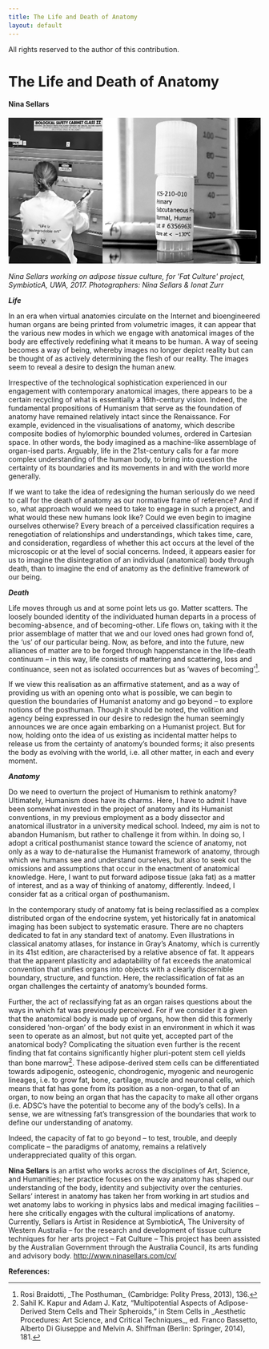 ```yaml
---
title: The Life and Death of Anatomy
layout: default
---
```


All rights reserved to the author of this contribution.

# The Life and Death of Anatomy

#### Nina Sellars

![Image](Images/25_LifeDeathAnatomy.jpg)

_Nina Sellars working on adipose tissue culture, for 'Fat Culture' project, SymbioticA, UWA, 2017.
Photographers: Nina Sellars & Ionat Zurr_


**_Life_**

In an era when virtual anatomies circulate on the Internet and bioengineered human organs are being printed from volumetric images, it can appear that the various new modes in which we engage with anatomical images of the body are effectively redefining what it means to be human. A way of seeing becomes a way of being, whereby images no longer depict reality but can be thought of as actively determining the flesh of our reality. The images seem to reveal a desire to design the human anew. 

Irrespective of the technological sophistication experienced in our engagement with contemporary anatomical images, there appears to be a certain recycling of what is essentially a 16th-century vision. Indeed, the fundamental propositions of Humanism that serve as the foundation of anatomy have remained relatively intact since the Renaissance.  For example, evidenced in the visualisations of anatomy, which describe composite bodies of hylomorphic bounded volumes, ordered in Cartesian space. In other words, the body imagined as a machine-like assemblage of organ-ised parts. Arguably, life in the 21st-century calls for a far more complex understanding of the human body, to bring into question the certainty of its boundaries and its movements in and with the world more generally.

If we want to take the idea of redesigning the human seriously do we need to call for the death of anatomy as our normative frame of reference? And if so, what approach would we need to take to engage in such a project, and what would these new humans look like? Could we even begin to imagine ourselves otherwise? Every breach of a perceived classification requires a renegotiation of relationships and understandings, which takes time, care, and consideration, regardless of whether this act occurs at the level of the microscopic or at the level of social concerns. Indeed, it appears easier for us to imagine the disintegration of an individual (anatomical) body through death, than to imagine the end of anatomy as the definitive framework of our being. 

**_Death_**

Life moves through us and at some point lets us go. Matter scatters. The loosely bounded identity of the individuated human departs in a process of becoming-absence, and of becoming-other. Life flows on, taking with it the prior assemblage of matter that we and our loved ones had grown fond of, the ‘us’ of our particular being. Now, as before, and into the future, new alliances of matter are to be forged through happenstance in the life-death continuum – in this way, life consists of mattering and scattering, loss and continuance, seen not as isolated occurrences but as ‘waves of becoming’[<sup>1</sup>](#fn1)<a id="fnref1"></a>. 

If we view this realisation as an affirmative statement, and as a way of providing us with an opening onto what is possible, we can begin to question the boundaries of Humanist anatomy and go beyond – to explore notions of the posthuman. Though it should be noted, the volition and agency being expressed in our desire to redesign the human seemingly announces we are once again embarking on a Humanist project. But for now, holding onto the idea of us existing as incidental matter helps to release us from the certainty of anatomy’s bounded forms; it also presents the body as evolving with the world, i.e. all other matter, in each and every moment. 

**_Anatomy_**

Do we need to overturn the project of Humanism to rethink anatomy? Ultimately, Humanism does have its charms. Here, I have to admit I have been somewhat invested in the project of anatomy and its Humanist conventions, in my previous employment as a body dissector and anatomical illustrator in a university medical school. Indeed, my aim is not to abandon Humanism, but rather to challenge it from within. In doing so, I adopt a critical posthumanist stance toward the science of anatomy, not only as a way to de-naturalise the Humanist framework of anatomy, through which we humans see and understand ourselves, but also to seek out the omissions and assumptions that occur in the enactment of anatomical knowledge. Here, I want to put forward adipose tissue (aka fat) as a matter of interest, and as a way of thinking of anatomy, differently. Indeed, I consider fat as a critical organ of posthumanism.  

In the contemporary study of anatomy fat is being reclassified as a complex distributed organ of the endocrine system, yet historically fat in anatomical imaging has been subject to systematic erasure. There are no chapters dedicated to fat in any standard text of anatomy. Even illustrations in classical anatomy atlases, for instance in Gray’s Anatomy, which is currently in its 41st edition, are characterised by a relative absence of fat. It appears that the apparent plasticity and adaptability of fat exceeds the anatomical convention that unifies organs into objects with a clearly discernible boundary, structure, and function. Here, the reclassification of fat as an organ challenges the certainty of anatomy’s bounded forms. 

Further, the act of reclassifying fat as an organ raises questions about the ways in which fat was previously perceived. For if we consider it a given that the anatomical body is made up of organs, how then did this formerly considered ‘non-organ’ of the body exist in an environment in which it was seen to operate as an almost, but not quite yet, accepted part of the anatomical body? Complicating the situation even further is the recent finding that fat contains significantly higher pluri-potent stem cell yields than bone marrow[<sup>2</sup>](#fn2)<a id="fnref2"></a>. These adipose-derived stem cells can be differentiated towards adipogenic, osteogenic, chondrogenic, myogenic and neurogenic lineages, i.e. to grow fat, bone, cartilage, muscle and neuronal cells, which means that fat has gone from its position as a non-organ, to that of an organ, to now being an organ that has the capacity to make all other organs (i.e. ADSC’s have the potential to become any of the body’s cells). In a sense, we are witnessing fat’s transgression of the boundaries that work to define our understanding of anatomy.

Indeed, the capacity of fat to go beyond – to test, trouble, and deeply complicate – the paradigms of anatomy, remains a relatively underappreciated quality of this organ.  

**Nina Sellars** is an artist who works across the disciplines of Art, Science, and Humanities; her practice focuses on the way anatomy has shaped our understanding of the body, identity and subjectivity over the centuries. Sellars’ interest in anatomy has taken her from working in art studios and wet anatomy labs to working in physics labs and medical imaging facilities – here she critically engages with the cultural implications of anatomy. Currently, Sellars is Artist in Residence at SymbioticA, The University of Western Australia – for the research and development of tissue culture techniques for her arts project – Fat Culture – This project has been assisted by the Australian Government through the Australia Council, its arts funding and advisory body. http://www.ninasellars.com/cv/


**References:**

<hr>
<ol>
<li id="fn1">Rosi Braidotti, _The Posthuman_ (Cambridge: Polity Press, 2013), 136.<a href="#fnref1">↩</a>
</li>
<li id="fn2">Sahil K. Kapur and Adam J. Katz, “Multipotential Aspects of Adipose-Derived Stem Cells and Their Spheroids,” in Stem Cells in _Aesthetic Procedures: Art Science, and Critical Techniques_, ed. Franco Bassetto, Alberto Di Giuseppe and Melvin A. Shiffman (Berlin: Springer, 2014), 181.<a href="#fnref1">↩</a>
</li>
